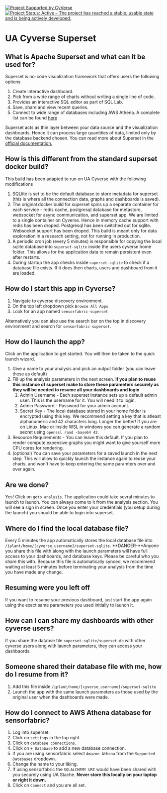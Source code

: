 [![Project Supported by CyVerse](https://de.cyverse.org/Powered-By-CyVerse-blue.svg)](https://learning.cyverse.org/projects/vice/en/latest/) [![Project Status: Active – The project has reached a stable, usable state and is being actively developed.](https://www.repostatus.org/badges/latest/active.svg)](https://www.repostatus.org/#active)

# UA Cyverse Superset

## What is Apache Superset and what can it be used for?
Superset is no-code visualization framework that offers users the following options

1. Create interactive dashboard.
1. Pick from a wide range of charts without writing a single line of code.
1. Provides an interactive SQL editor as part of SQL Lab.
1. Save, share and view recent queries.
1. Connect to wide range of databases including AWS Athena. A complete list can be found [here](https://superset.apache.org/docs/databases/installing-database-drivers)

Superset acts as thin layer between your data source and the visualization dashboards. Hence it can process large quantities of data,
limited only by the database backend chosen.
You can read more about Superset in the [official documentation.](https://superset.apache.org/docs/intro)

## How is this different from the standard superset docker build?
This build has been adapted to run on UA Cyverse with the following modifications

1. SQLlite is set to be the default database to store metadata for superset (this is where all the connection data, graphs and dashboards is saved).
1. The original docker build for superset spins up a separate container for each service - redis cache, postgresql database for metastore, websocket for async communication, and superset app.
   We are limited to a single container on Cyverse. Hence in memory cache support with redis has been droped. Postgresql has been switched out for sqlite. Websocket support has been droped.
   This build is meant only for data exploration in a research setting, not for running in production.
1. A periodic cron job (every 5 minutes) is responsible for copying the local sqlite database into `superset-sqlite` inside the users cyverse home folder. This allows for the application data
   to remain persistent even after restarts. 
1. During startup the app checks inside `superset-sqlite` to check if a database file exists. If it does then charts, users and dashboard from it are loaded.

## How do I start this app in Cyverse?
1. Navigate to cyverse discovery environment.
1. On the top left dropdown pick `Browse All Apps`
1. Look for an app named `sensorfabric-superset`

Alternatively you can also use the search bar on the top in discovery environment and search for `sensorfabric-superset`. 

## How do I launch the app?
Click on the application to get started. You will then be taken to the quick launch wizard.

1. Give a name to your analysis and pick an output folder (you can leave these as default)
1. Fill up the analysis parameters in the next screen. 
   **If you plan to reuse this instance of superset make to store these parameters securely as they will be needed to resume all your dashboards and login** 
   1. Admin Username - Each superset instance sets up a default admin user. This is the username for it. You will need it to login.
   1. Admin Password - Password for your admin account.
   1. Secret Key - The local database stored in your home folder is encrypted using this key. We recommend setting a key that is atleast alphanumeric and 42 characters long. Longer the better!
      If you are on Linux, Mac or inside WSL in windows you can generate a random secret using `openssl rand -base64 42`. 
1. Resource Requirements - You can leave this default. If you plan to render compute expensive graphs you might want to give yourself more CPU cores for rendering.
1. (optional) You can save your parameters for a saved launch in the next step. This will allow to quickly launch the instance again to reuse your charts, and won't have to keep entering the same paramters over and over again.

## Are we done?
Yes! Click on `goto analysis`.
The application could take sevral minutes to launch to launch. You can always come to it from the analysis section.
You will see a sign in screen. Once you enter your credentials (you setup during the launch) you should be able to login into superset.

## Where do I find the local database file?
Every 5 minutes the app automatically stores the local database file into `/iplant/home/[cyverse_username]/superset-sqlite`. 
**DANGER-**Anyone you share this file with along with the launch parameters will have full access to your dashboards, and database keys. Please be careful who you share this with.
Because this file is automatically synced, we recommend waiting at least 5 minutes before terminating your analysis from the time you have made any change.

## Resuming were you left off
If you want to resume your previous dashboard, just start the app again using the exact same parameters you used initially to launch it.

## How can I can share my dashboards with other cyverse users?
If you share the databse file `superset-sqlite/superset.db` with other cyverse users along with launch parameters, they can access your dashbaords.

## Someone shared their database file with me, how do I resume from it?
1. Add this file inside `/iplant/home/[cyverse_username]/superset-sqlite`
1. Launch the app with the same launch parameters as those used by the original user when the dashboards were made.

## How do I connect to AWS Athena database for sensorfabric?
1. Log into superset.
1. Click on `settings` in the top right.
1. Click on `database connections`.
1. Click on `+ Database` to add a new database connection.
1. If you are using sensorfabric select `Amazon Athena` from the `Supported Databases` dropdown.
1. Change the name to your liking.
1. If using sensorfabric the `SQLALCHEMY URI` would have been shared with you securely using UA Stache. **Never store this locally on your laptop or right it down.**
1. Click on `Connect` and you are all set.

